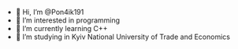 - 👋 Hi, I’m @Pon4ik191
- 👀 I’m interested in programming
- 🌱 I’m currently learning С++
- 💞️ I’m studying in Kyiv National University of Trade and Economics 

<!---
Pon4ik191/Pon4ik191 is a ✨ special ✨ repository because its `README.md` (this file) appears on your GitHub profile.
You can click the Preview link to take a look at your changes.
--->

